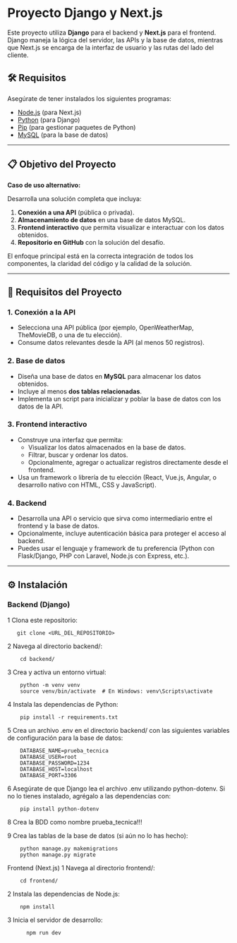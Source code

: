 # Proyecto Django y Next.js

Este proyecto utiliza **Django** para el backend y **Next.js** para el frontend. Django maneja la lógica del servidor, las APIs y la base de datos, mientras que Next.js se encarga de la interfaz de usuario y las rutas del lado del cliente.

## 🛠 Requisitos

Asegúrate de tener instalados los siguientes programas:

- [Node.js](https://nodejs.org/) (para Next.js)
- [Python](https://www.python.org/) (para Django)
- [Pip](https://pip.pypa.io/) (para gestionar paquetes de Python)
- [MySQL](https://www.mysql.com/) (para la base de datos)

---

## 📋 Objetivo del Proyecto

**Caso de uso alternativo:**

Desarrolla una solución completa que incluya:

1. **Conexión a una API** (pública o privada).
2. **Almacenamiento de datos** en una base de datos MySQL.
3. **Frontend interactivo** que permita visualizar e interactuar con los datos obtenidos.
4. **Repositorio en GitHub** con la solución del desafío.

El enfoque principal está en la correcta integración de todos los componentes, la claridad del código y la calidad de la solución.

---

## 🚀 Requisitos del Proyecto

### 1. Conexión a la API
- Selecciona una API pública (por ejemplo, OpenWeatherMap, TheMovieDB, o una de tu elección).
- Consume datos relevantes desde la API (al menos 50 registros).

### 2. Base de datos
- Diseña una base de datos en **MySQL** para almacenar los datos obtenidos.
- Incluye al menos **dos tablas relacionadas**.
- Implementa un script para inicializar y poblar la base de datos con los datos de la API.

### 3. Frontend interactivo
- Construye una interfaz que permita:
  - Visualizar los datos almacenados en la base de datos.
  - Filtrar, buscar y ordenar los datos.
  - Opcionalmente, agregar o actualizar registros directamente desde el frontend.
- Usa un framework o librería de tu elección (React, Vue.js, Angular, o desarrollo nativo con HTML, CSS y JavaScript).

### 4. Backend
- Desarrolla una API o servicio que sirva como intermediario entre el frontend y la base de datos.
- Opcionalmente, incluye autenticación básica para proteger el acceso al backend.
- Puedes usar el lenguaje y framework de tu preferencia (Python con Flask/Django, PHP con Laravel, Node.js con Express, etc.).

---

## ⚙️ Instalación

### **Backend (Django)**

1    Clona este repositorio:

```
   git clone <URL_DEL_REPOSITORIO>
```

2    Navega al directorio backend/:

```
    cd backend/
```

3    Crea y activa un entorno virtual:

```
    python -m venv venv
    source venv/bin/activate  # En Windows: venv\Scripts\activate
```

4    Instala las dependencias de Python:

```
    pip install -r requirements.txt
```
5    Crea un archivo .env en el directorio backend/ con las siguientes variables de configuración para la base de datos:

```
    DATABASE_NAME=prueba_tecnica
    DATABASE_USER=root
    DATABASE_PASSWORD=1234
    DATABASE_HOST=localhost
    DATABASE_PORT=3306
```

6    Asegúrate de que Django lea el archivo .env utilizando python-dotenv. Si no lo tienes instalado, agrégalo a las dependencias con:

```
    pip install python-dotenv
```

8    Crea la BDD como nombre prueba_tecnica!!!

9    Crea las tablas de la base de datos (si aún no lo has hecho):

```
    python manage.py makemigrations
    python manage.py migrate
```

Frontend (Next.js)
1    Navega al directorio frontend/:

```
    cd frontend/
```

2    Instala las dependencias de Node.js:

```
    npm install
```

3   Inicia el servidor de desarrollo:

```
      npm run dev
```




